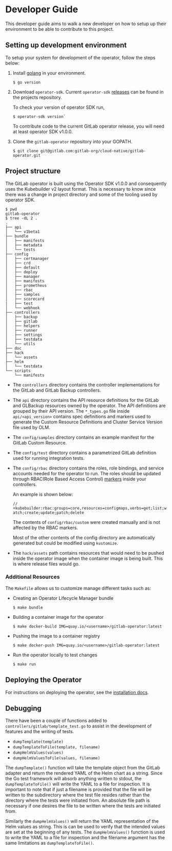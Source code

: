# Developer Guide

This developer guide aims to walk a new developer on how to setup up their environment to be able to contribute to this project.

## Setting up development environment

To setup your system for development of the operator, follow the steps below:

1. Install [golang](https://golang.org/dl/) in your environment.

   ```shell
   $ go version
   ```

2. Download `operator-sdk`. Current `operator-sdk` [releases](https://github.com/operator-framework/operator-sdk/releases) can be found in the projects repository.

   To check your version of operator SDK run,

   ```shell
   $ operator-sdk version`
   ```

   To contribute code to the current GitLab operator release, you will need at least operator SDK v1.0.0.

3. Clone the `gitlab-operator` repository into your GOPATH.

   ```shell
   $ git clone git@gitlab.com:gitlab-org/cloud-native/gitlab-operator.git
   ```

## Project structure

The GitLab operator is built using the Operator SDK v1.0.0 and consequently uses the Kubebuilder v2 layout format. This is necessary to know since there was a change in project directory and some of the tooling used by operator SDK.

```
$ pwd
gitlab-operator
$ tree -dL 2 .
.
├── api
│   └── v1beta1
├── bundle
│   ├── manifests
│   ├── metadata
│   └── tests
├── config
│   ├── certmanager
│   ├── crd
│   ├── default
│   ├── deploy
│   ├── manager
│   ├── manifests
│   ├── prometheus
│   ├── rbac
│   ├── samples
│   ├── scorecard
|   ├── test
│   └── webhook
├── controllers
│   ├── backup
│   ├── gitlab
│   ├── helpers
│   ├── runner
│   ├── settings
│   ├── testdata
│   └── utils
├── doc
├── hack
│   └── assets
├── helm
│   └── testdata
└── scripts
    └── manifests
```

  * The `controllers` directory contains the controller implementations for the GitLab and GitLab Backup controllers.
  * The `api` directory contains the API resource definitions for the GitLab and GLBackup resources owned by the operator. The API definitions are grouped by their API version.
    The `*_types.go` file inside `api/<api_version>` contains spec definitions and markers used to generate the Custom Resource Definitions and Cluster Service Version file used by OLM.
  * The `config/samples` directory contains an example manifest for the GitLab Custom Resource.
  * The `config/test` directory contains a parametrized GitLab definition used for running integration tests.
  * The `config/rbac` directory contains the roles, role bindings, and service accounts needed for the operator to run. The roles should be updated through RBAC(Role Based Access Control) [markers](https://book.kubebuilder.io/reference/markers/rbac.html) inside your controllers.

    An example is shown below:

    `// +kubebuilder:rbac:groups=core,resources=configmaps,verbs=get;list;watch;create;update;patch;delete`

    The contents of `config/rbac/custom` were created manually and is not affected by the RBAC markers.

    Most of the other contents of the config directory are automatically generated but could be modified using `kustomize`.

  * The `hack/assets` path contains resources that would need to be pushed inside the operator image when the container image is being built. This is where release files would go.

### Additional Resources


The `Makefile` allows us to customize manage different tasks such as:

 - Creating an Operator Lifecycle Manager bundle

   ```
   $ make bundle
   ```

 - Building a container image for the operator

   ```
   $ make docker-build IMG=quay.io/<username>/gitlab-operator:latest
   ```

 - Pushing the image to a container registry

   ```
   $ make docker-push IMG=quay.io/<username>/gitlab-operator:latest
   ```

 - Run the operator locally to test changes

   ```
   $ make run
   ```

## Deploying the Operator

For instructions on deploying the operator, see the [installation docs](installation.md).

## Debugging

There have been a couple of functions added to `controllers/gitlab/template_test.go`
to assist in the development of features and the writing of tests.

- `dumpTemplate(template)`
- `dumpTemplateToFile(template, filename)`
- `dumpHelmValues(values)`
- `dumpHelmValuesToFile(values, filename)`

The `dumpTemplate()` function will take the template object from the GitLab
adapter and return the rendered YAML of the Helm chart as a string. Since
the Go test framework will absorb anything written to stdout, the
`dumpTemplateToFile()` will write the YAML to a file for inspection. It
is important to note that if just a filename is provided that the file will
be written to the subdirectory where the test file resides rather than the
directory where the tests were initiated from. An absolute file path is
necessary if one desires the file to be written where the tests are
initiated from.

Similarly the `dumpHelmValues()` will return the YAML representation of the
Helm values as string. This is can be used to verify that the intended
values are set at the beginning of any tests. The `dumpHelmValues()` function
is used to write the YAML to a file for inspection and the filename argument
has the same limitations as `dumpTemplateToFile()`.

